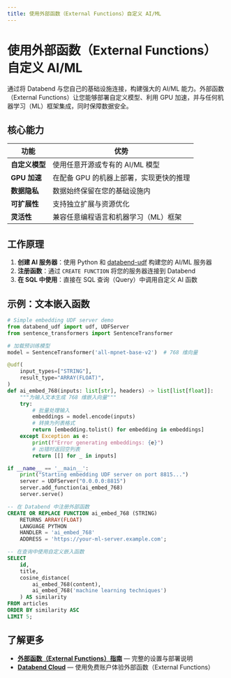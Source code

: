```yaml
---
title: 使用外部函数（External Functions）自定义 AI/ML
---
```


# 使用外部函数（External Functions）自定义 AI/ML

通过将 Databend 与您自己的基础设施连接，构建强大的 AI/ML 能力。外部函数（External Functions）让您能够部署自定义模型、利用 GPU 加速，并与任何机器学习（ML）框架集成，同时保障数据安全。

## 核心能力

| 功能 | 优势 |
|---------|----------|
| **自定义模型** | 使用任意开源或专有的 AI/ML 模型 |
| **GPU 加速** | 在配备 GPU 的机器上部署，实现更快的推理 |
| **数据隐私** | 数据始终保留在您的基础设施内 |
| **可扩展性** | 支持独立扩展与资源优化 |
| **灵活性** | 兼容任意编程语言和机器学习（ML）框架 |

## 工作原理

1. **创建 AI 服务器**：使用 Python 和 [databend-udf](https://pypi.org/project/databend-udf) 构建您的 AI/ML 服务器  
2. **注册函数**：通过 `CREATE FUNCTION` 将您的服务器连接到 Databend  
3. **在 SQL 中使用**：直接在 SQL 查询（Query）中调用自定义 AI 函数  

## 示例：文本嵌入函数

```python
# Simple embedding UDF server demo
from databend_udf import udf, UDFServer
from sentence_transformers import SentenceTransformer

# 加载预训练模型
model = SentenceTransformer('all-mpnet-base-v2')  # 768 维向量

@udf(
    input_types=["STRING"],
    result_type="ARRAY(FLOAT)",
)
def ai_embed_768(inputs: list[str], headers) -> list[list[float]]:
    """为输入文本生成 768 维嵌入向量"""
    try:
        # 批量处理输入
        embeddings = model.encode(inputs)
        # 转换为列表格式
        return [embedding.tolist() for embedding in embeddings]
    except Exception as e:
        print(f"Error generating embeddings: {e}")
        # 出错时返回空列表
        return [[] for _ in inputs]

if __name__ == '__main__':
    print("Starting embedding UDF server on port 8815...")
    server = UDFServer("0.0.0.0:8815")
    server.add_function(ai_embed_768)
    server.serve()
```

```sql
-- 在 Databend 中注册外部函数
CREATE OR REPLACE FUNCTION ai_embed_768 (STRING)
    RETURNS ARRAY(FLOAT)
    LANGUAGE PYTHON
    HANDLER = 'ai_embed_768'
    ADDRESS = 'https://your-ml-server.example.com';

-- 在查询中使用自定义嵌入函数
SELECT
    id,
    title,
    cosine_distance(
        ai_embed_768(content),
        ai_embed_768('machine learning techniques')
    ) AS similarity
FROM articles
ORDER BY similarity ASC
LIMIT 5;
```

## 了解更多

- **[外部函数（External Functions）指南](/guides/ai-functions/external-functions)** — 完整的设置与部署说明  
- **[Databend Cloud](https://databend.cn)** — 使用免费账户体验外部函数（External Functions）